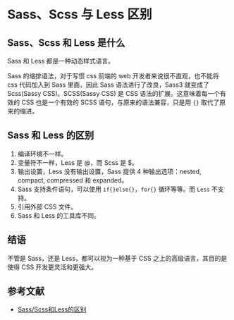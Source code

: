# Sass、Scss 与 Less 区别

## Sass、Scss 和 Less 是什么

Sass 和 Less 都是一种动态样式语言。

Sass 的缩排语法，对于写惯 css 前端的 web 开发者来说很不直观，也不能将 css 代码加入到 Sass 里面，因此 Sass 语法进行了改良，Sass3 就变成了 Scss(Sassy CSS)。SCSS(Sassy CSS) 是 CSS 语法的扩展。这意味着每一个有效的 CSS 也是一个有效的 SCSS 语句，与原来的语法兼容，只是用 `{}` 取代了原来的缩进。

## Sass 和 Less 的区别

1. 编译环境不一样。
2. 变量符不一样，Less 是 @，而 Scss 是 $。
3. 输出设置，Less 没有输出设置，Sass 提供 4 种输出选项：nested, compact, compressed 和 expanded。
4. Sass 支持条件语句，可以使用 `if{}else{}`，`for{}` 循环等等。而 `Less` 不支持。
5. 引用外部 CSS 文件。
6. Sass 和 Less 的工具库不同。

## 结语

不管是 Sass，还是 Less，都可以视为一种基于 CSS 之上的高级语言，其目的是使得 CSS 开发更灵活和更强大。

## 参考文献

- [Sass/Scss和Less的区别](https://www.cnblogs.com/wangpenghui522/p/5467560.html)